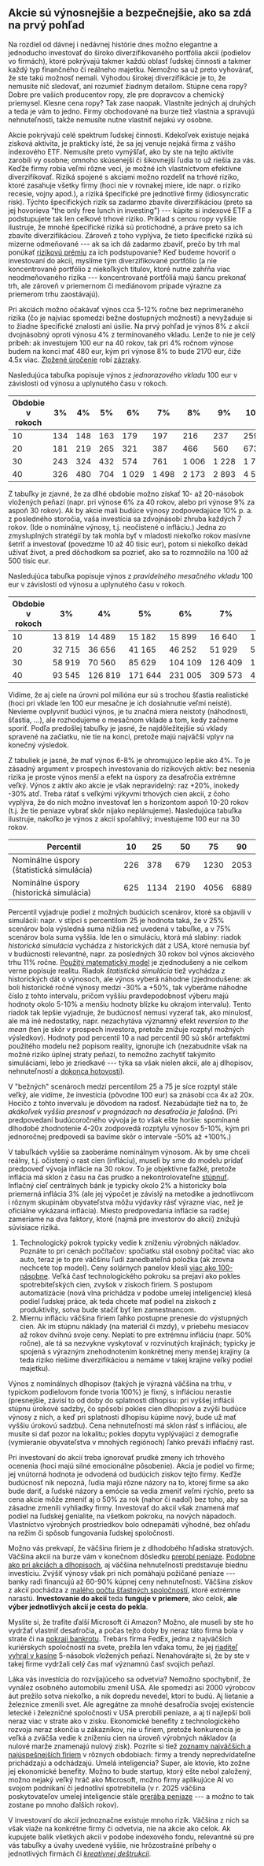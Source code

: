 ## Akcie sú výnosnejšie a bezpečnejšie, ako sa zdá na prvý pohľad

Na rozdiel od dávnej i nedávnej histórie dnes možno elegantne a jednoducho investovať do široko diverzifikovaného portfólia akcií (podielov vo firmách), ktoré pokrývajú takmer každú oblasť ľudskej činnosti a takmer každý typ finančného či reálneho majetku. Nemožno sa už preto vyhovárať, že ste takú možnosť nemali. Výhodou širokej diverzifikácie je to, že nemusíte nič sledovať, ani rozumieť žiadnym detailom. Stúpne cena ropy? Dobre pre vašich producentov ropy, zle pre dopravcov a chemický priemysel. Klesne cena ropy? Tak zase naopak. Vlastníte jedných aj druhých a teda je vám to jedno. Firmy obchodované na burze tiež vlastnia a spravujú nehnuteľnosti, takže nemusíte nutne vlastniť nejakú vy osobne.

Akcie pokrývajú celé spektrum ľudskej činnosti. Kdekoľvek existuje nejaká zisková aktivita, je prakticky isté, že sa jej venuje nejaká firma z vášho indexového ETF. Nemusíte preto vymýšľať, ako by ste na tejto aktivite zarobili vy osobne; omnoho skúsenejší či šikovnejší ľudia to už riešia za vás. Keďže firmy robia veľmi rôzne veci, je možné ich vlastníctvom efektívne diverzifikovať. Riziká spojené s akciami možno rozdeliť na trhové riziko, ktoré zasahuje všetky firmy (hoci nie v rovnakej miere, ide napr. o riziko recesie, vojny apod.), a riziká špecifické pre jednotlivé firmy (idiosyncratic risk). Týchto špecifických rizík sa zadarmo zbavíte diverzifikáciou (preto sa jej hovorieva "the only free lunch in investing") --- kúpite si indexové ETF a podstupujete tak len celkové trhové riziko. Príklad s cenou ropy vyššie ilustruje, že mnohé špecifické riziká sú protichodné, a práve preto sa ich zbavíte diverzifikáciou. Zároveň z toho vyplýva, že tieto špecifické riziká sú mizerne odmeňované --- ak sa ich dá zadarmo zbaviť, prečo by trh mal ponúkať [rizikovú prémiu](risk_premia.md) za ich podstupovanie? Keď budeme hovoriť o investovaní do akcií, myslíme tým diverzifikované portfólio (a nie koncentrované portfólio z niekoľkých titulov, ktoré nutne zahŕňa viac neodmeňovaného rizika --- koncentrované portfóliá majú šancu prekonať trh, ale zároveň v priemernom či mediánovom prípade výrazne za priemerom trhu zaostávajú).

Pri akciách možno očakávať výnos cca 5-12% ročne bez neprimeraného rizika (čo je najviac spomedzi bežne dostupných možností) a nevyžaduje si to žiadne špecifické znalosti ani úsilie. Na prvý pohľad je výnos 8% z akcií dvojnásobný oproti výnosu 4% z termínovaného vkladu. Lenže to nie je celý príbeh: ak investujem 100 eur na 40 rokov, tak pri 4% ročnom výnose budem na konci mať 480 eur, kým pri výnose 8% to bude 2170 eur, čiže 4.5x viac. [Zložené úročenie](https://www.investopedia.com/terms/c/compoundinterest.asp) robí [zázraky](https://5penazi.sk/vzdelavaci-obsah/zlozene-urocenie/#:~:text=Zlo%C5%BEen%C3%A9%20%C3%BAro%C4%8Denie%20znamen%C3%A1%20z%C3%ADskava%C5%A5%20v,nav%C3%BD%C5%A1en%C3%A1%20%C3%BArokmi%20v%20minulom%20obdob%C3%AD.).

Nasledujúca tabuľka popisuje výnos z *jednorazového vkladu* 100 eur v závislosti od výnosu a uplynutého času v rokoch.

| Obdobie v rokoch | 3%   | 4%   | 5%  | 6%    | 7%    | 8%    | 9%    | 10%    |
|------------------|------|------|-----|-------|-------|-------|-------|--------|
| 10               | 134  | 148  | 163 |   179 |   197 |   216 |   237 |   259  |
| 20               | 181  | 219  | 265 |   321 |   387 |   466 |   560 |   673  |
| 30               | 243  | 324  | 432 |   574 |   761 | 1 006 | 1 228 | 1 745  |
| 40               | 326  | 480  | 704 | 1 029 | 1 498 | 2 173 | 2 893 | 4 526  |

Z tabuľky je zjavné, že za dlhé obdobie možno získať 10- až 20-násobok vložených peňazí (napr. pri výnose 6% za 40 rokov, alebo pri výnose 9% za aspoň 30 rokov). Ak by akcie mali budúce výnosy zodpovedajúce 10% p. a. z posledného storočia, vaša investícia sa zdvojnásobí zhruba každých 7 rokov. (Ide o nominálne výnosy, t.j. neočistené o infláciu.) Jedna zo zmysluplných stratégií by tak mohla byť v mladosti niekoľko rokov masívne šetriť a investovať (povedzme 10 až 40 tisíc eur), potom si niekoľko dekád užívať život, a pred dôchodkom sa pozrieť, ako sa to rozmnožilo na 100 až 500 tisíc eur.

Nasledujúca tabuľka popisuje výnos z *pravidelného mesačného vkladu* 100 eur v závislosti od výnosu a uplynutého času v rokoch.

| Obdobie v rokoch |     3%   |     4%   |     5%   |     6%   |     7%   |     8%   |     9%   |    10%   |
|------------------|----------|----------|----------|----------|----------|----------|----------|----------|
| 10               |   13 819 |   14 489 |   15 182 |   15 899 |   16 640 |   17 407 |   18 201 |   19 023 |
| 20               |   32 715 |   36 656 |   41 165 |   46 252 |   51 929 |   58 309 |   65 495 |   73 512 |
| 30               |   58 919 |   70 560 |   85 629 |  104 109 |  126 409 |  152 875 |  183 877 |  220 753 |
| 40               |   93 545 |  126 819 |  171 644 |  231 005 |  309 573 |  412 364 |  546 324 |  720 632 |

Vidíme, že aj ciele na úrovni pol milióna eur sú s trochou šťastia realistické (hoci pri vklade len 100 eur mesačne je ich dosiahnutie veľmi neisté). Nevieme ovplyvniť budúci výnos, je tu značná miera neistoty (náhodnosti, šťastia, ...), ale rozhodujeme o mesačnom vklade a tom, kedy začneme sporiť. Podľa predošlej tabuľky je jasné, že najdôležitejšie sú vklady spravené na začiatku, nie tie na konci, pretože majú najväčší vplyv na konečný výsledok.

Z tabuliek je jasné, že mať výnos 6-8% je ohromujúco lepšie ako 4%. To je zásadný argument v prospech investovania do rizikových aktív: bez nesenia rizika je proste výnos menší a efekt na úspory za desaťročia extrémne veľký. Výnos z aktív ako akcie je však nepravidelný: raz +20%, inokedy -30% atď. Treba rátať s veľkými výkyvmi trhových cien akcií, z čoho vyplýva, že do nich možno investovať len s horizontom aspoň 10-20 rokov (t.j. že tie peniaze vybrať skôr nijako neplánujeme). Nasledujúca tabuľka ilustruje, nakoľko je výnos z akcií spoľahlivý; investujeme 100 eur na 30 rokov.

| Percentil                                |  10  |   25 |   50 |    75 |    90 |
|------------------------------------------|------|------|------|-------|-------|
| Nominálne úspory (štatistická simulácia) | 226  |  378 |  679 |  1230 |  2053 |
| Nominálne úspory (historická simulácia)  | 625  | 1134 | 2190 |  4056 |  6889 |

Percentil vyjadruje podiel z možných budúcich scenárov, ktoré sa objavili v simulácii: napr. v stĺpci s percentilom 25 je hodnota taká, že v 25% scenárov
bola výsledná suma nižšia než uvedená v tabuľke, a v 75% scenárov bola suma vyššia. Ide len o simuláciu, ktorá má slabiny: riadok _historická simulácia_ vychádza z historických dát z USA, ktoré nemusia byť v budúcnosti relevantné, napr. za posledných 30 rokov bol výnos akciového trhu 11% ročne. [Použitý matematický model](https://www.portfoliovisualizer.com/monte-carlo-simulation) je zjednodušený a nie celkom verne popisuje realitu. Riadok _štatistická simulácia_ tiež vychádza z historických dát o výnosoch, ale výnos vyberá náhodne (zjednodušene: ak boli historické ročné výnosy medzi -30% a +50%, tak vyberáme náhodne číslo z tohto intervalu, pričom vyššiu pravdepodobnosť výberu majú hodnoty okolo 5-10% a menšiu hodnoty blízke ku okrajom intervalu). Tento riadok tak lepšie vyjadruje, že budúcnosť nemusí vyzerať tak, ako minulosť, ale má iné nedostatky, napr. nezachytáva významný efekt _reversion to the mean_ (ten je skôr v prospech investora, pretože znižuje rozptyl možných výsledkov). Hodnoty pod percentil 10 a nad percentil 90 sú skôr artefaktmi použitého modelu než popisom reality, ignorujte ich (nezabudnite však na možné riziko úplnej straty peňazí, to nemožno zachytiť takýmito simuláciami, lebo je zriedkavé --- týka sa však nielen akcií, ale aj dlhopisov, nehnuteľností a [dokonca hotovosti](https://index.sme.sk/c/6820949/kradez-storocia-komunisti-obrali-ludi-menovou-reformou-o-celozivotne-uspory.html)).

V "bežných" scenároch medzi percentilom 25 a 75 je síce rozptyl stále veľký, ale vidíme, že investícia (pôvodne 100 eur) sa znásobí cca 4x až 20x. Hocičo z tohto invervalu je dôvodom na radosť. Nezabúdajte tiež na to, že _akákoľvek vyššia presnosť v prognózach na desaťročia je falošná_. (Pri predpovedaní budúcoročného vývoja je to však ešte horšie: spomínané dlhodobé zhodnotenie 4-20x zodpovedá rozptylu výnosov 5-10%, kým pri jednoročnej predpovedi sa bavíme skôr o intervale -50% až +100%.)

V tabuľkách vyššie sa zaoberáme nominálnym výnosom. Ak by sme chceli reálny, t.j. očistený o rast cien (infláciu), museli by sme do modelu pridať predpoveď vývoja inflácie na 30 rokov. To je objektívne ťažké, pretože inflácia má sklon z času na čas prudko a nekontrolovateľne [stúpnuť](https://www.macrotrends.net/2497/historical-inflation-rate-by-year). Inflačný cieľ centrálnych bánk je typicky okolo 2% a historicky bola priemerná inflácia 3% (ale jej výpočet je závislý na metodike a jednotlivcom i rôznym skupinám obyvateľstva môžu výdavky rásť výrazne viac, než je oficiálne vykázaná inflácia). Miesto predpovedania inflácie sa radšej zameriame na dva faktory, ktoré (najmä pre investorov do akcií) znižujú súvisiace riziká.
1. Technologický pokrok typicky vedie k zníženiu výrobných nákladov. Poznáte to pri cenách počítačov: spočiatku stál osobný počítač viac ako auto, teraz je to pre väčšinu ľudí zanedbateľná položka (ak zrovna nechcete top model). Ceny solárnych panelov klesli [viac ako 100-násobne](https://ourworldindata.org/grapher/solar-pv-prices). Veľká časť technologického pokroku sa prejaví ako pokles spotrebiteľských cien, zvyšok v ziskoch firiem. S postupom automatizácie (nová vlna prichádza v podobe umelej inteligencie) klesá podiel ľudskej práce, ak teda chcete mať podiel na ziskoch z produktivity, sotva bude stačiť byť len zamestnancom.
2. Miernu infláciu väčšina firiem ľahko postupne prenesie do výstupných cien. Ak im stúpnu náklady (na materiál či mzdy), v priebehu mesiacov až rokov dvihnú svoje ceny. Neplatí to pre extrémnu infláciu (napr. 50% ročne), ale tá sa nezvykne vyskytovať v rozvinutých krajinách; typicky je spojená s výrazným znehodnotením konkrétnej meny menšej krajiny (a teda riziko riešime diverzifikáciou a nemáme v takej krajine veľký podiel majetku).

Výnos z nominálnych dlhopisov (takých je výrazná väčšina na trhu, v typickom podielovom fonde tvoria 100%) je fixný, s infláciou nerastie (presnejšie, závisí to od doby do splatnosti dlhopisu: pri vyššej inflácii stúpnu úrokové sadzby, čo spôsobí pokles cien dlhopisov a zvýši budúce výnosy z nich, a keď pri splatnosti dlhopisu kúpime nový, bude už mať vyššiu úrokovú sadzbu). Cena nehnuteľností má sklon rásť s infláciou, ale musíte si dať pozor na lokalitu; pokles dopytu vyplývajúci z demografie (vymieranie obyvateľstva v mnohých regiónoch) ľahko preváži inflačný rast.

Pri investovaní do akcií treba ignorovať prudké zmeny ich trhového ocenenia (hoci majú silné emocionálne pôsobenie). Akcia je podiel vo firme; jej vnútorná hodnota je odvodená od budúcich ziskov tejto firmy. Keďže budúcnosť nik nepozná, ľudia majú rôzne názory na to, ktorej firme sa ako bude dariť, a ľudské názory a emócie sa vedia zmeniť veľmi rýchlo, preto sa cena akcie môže zmeniť aj o 50% za rok (nahor či nadol) bez toho, aby sa zásadne zmenili vyhliadky firmy. Investovať do akcií však znamená mať podiel na ľudskej genialite, na všetkom pokroku, na nových nápadoch. Vlastníctvo výrobných prostriedkov bolo odnepamäti výhodné, bez ohľadu na režim či spôsob fungovania ľudskej spoločnosti.

Možno vás prekvapí, že väčšina firiem je z dlhodobého hľadiska stratových. Väčšina akcií na burze vám v konečnom dôsledku [prerobí peniaze](https://finimize.com/content/most-stocks-lose-money-actually). [Podobne ako pri akciách a dlhopisoch](https://www.lynalden.com/most-investments-are-bad/), aj väčšina nehnuteľností predstavuje biednu investíciu. Zvýšiť výnosy však pri nich pomáhajú požičané peniaze --- banky radi financujú až 60-90% kúpnej ceny nehnuteľnosti. Väčšina ziskov z akcií pochádza z [malého počtu šťastných spoločností](https://mebfaber.com/wp-content/uploads/2020/08/The_Capitalism_Distribution_12.12.12_1_.pdf), ktoré extrémne narastú. **Investovanie do akcií** teda **funguje v priemere**, ako celok, **ale výber jednotlivých akcií je cesta do pekla**.

Myslíte si, že trafíte ďalší Microsoft či Amazon? Možno, ale museli by ste ho vydržať vlastniť desaťročia, a počas tejto doby by neraz táto firma bola v strate či na [pokraji bankrotu](https://www.vox.com/new-money/2017/4/5/15190650/amazon-jeff-bezos-richest). Trebárs firma FedEx, jedna z najväčších kuriérskych spoločností na svete, prežila len vďaka tomu, že jej [riaditeľ vyhral v kasíne](https://www.foxbusiness.com/money/fred-smith-fedex-blackjack-winning-formula) 5-násobok vložených peňazí.  Nenahovárajte si, že by ste v takej firme vydržali celý čas mať významnú časť svojich peňazí.

Láka vás investícia do rozvíjajúceho sa odvetvia? Nemožno spochybniť, že vynález osobného automobilu zmenil USA. Ale spomedzi asi 2000 výrobcov áut prežilo sotva niekoľko, a nik dopredu nevedel, ktorí to budú. Aj lietanie a železnice zmenili svet. Ale agregátne za mnohé desaťročia svojej existencie letecké i železničné spoločnosti v USA prerobili peniaze, a aj tí najlepší boli neraz viac v strate ako v zisku. Ekonomické benefity z technologického rozvoja neraz skončia u zákazníkov, nie u firiem, pretože konkurencia je veľká a zväčša vedie k zníženiu cien na úroveň výrobných nákladov (a nulové marže znamenajú nulový zisk). Pozrite si tiež [zoznamy najväčších a najúspešnejších firiem](https://americanbusinesshistory.org/most-valuable-companies-the-last-25-years/) v rôznych obdobiach: firmy a trendy nepredvídateľne prichádzajú a odchádzajú. Umelá inteligencia? Super, ale ktovie, kto zožne jej ekonomické benefity. Možno to bude startup, ktorý ešte nebol založený, možno nejaký veľký hráč ako Microsoft, možno firmy aplikujúce AI vo svojom podnikaní či jednotliví spotrebitelia (v r. 2025 väčšina poskytovateľov umelej inteligencie stále [prerába peniaze](https://fortune.com/2025/01/07/sam-altman-openai-chatgpt-pro-subscription-losing-money-tech/) --- a možno to tak zostane po mnoho ďalších rokov).

V investovaní do akcií jednoznačne existuje mnoho rizík. Väčšina z nich sa však viaže na konkrétne firmy či odvetvia, nie na akcie ako celok. Ak kupujete balík všetkých akcií v podobe indexového fondu, relevantné sú pre vás tabuľky a úvahy uvedené vyššie, nie hrôzostrašné príbehy o jednotlivých firmách či [_kreatívnej deštrukcii_](https://iness.sk/sk/stranka/12174-Kreativna-destrukcia).
